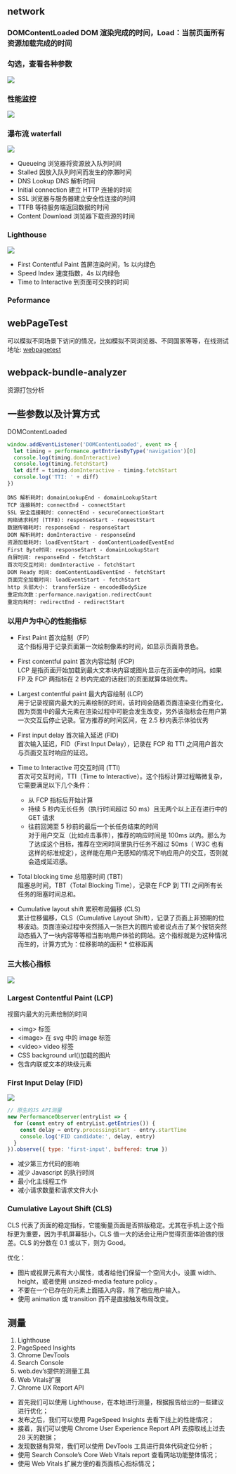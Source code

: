 ## network

### DOMContentLoaded DOM 渲染完成的时间，Load：当前页面所有资源加载完成的时间

### 勾选，查看各种参数

![](../../../Images//%E6%80%A7%E8%83%BD%E4%BC%98%E5%8C%96/network-head.png)

### 性能监控

![](../../../Images/%E6%80%A7%E8%83%BD%E4%BC%98%E5%8C%96/%E6%80%A7%E8%83%BD%E7%9B%91%E6%8E%A7.png)

### 瀑布流 waterfall

![](../../../Images/%E6%80%A7%E8%83%BD%E4%BC%98%E5%8C%96/waterafll.png)

- Queueing 浏览器将资源放入队列时间
- Stalled 因放入队列时间而发生的停滞时间
- DNS Lookup DNS 解析时间
- Initial connection 建立 HTTP 连接的时间
- SSL 浏览器与服务器建立安全性连接的时间
- TTFB 等待服务端返回数据的时间
- Content Download 浏览器下载资源的时间

### Lighthouse

![](../../../Images/%E6%80%A7%E8%83%BD%E4%BC%98%E5%8C%96/lighthouse.png)

- First Contentful Paint 首屏渲染时间，1s 以内绿色
- Speed Index 速度指数，4s 以内绿色
- Time to Interactive 到页面可交换的时间

### Peformance

## webPageTest

可以模拟不同场景下访问的情况，比如模拟不同浏览器、不同国家等等，在线测试地址: [webpagetest](https://www.webpagetest.org/)

## webpack-bundle-analyzer

资源打包分析

## 一些参数以及计算方式

DOMContentLoaded

```js
window.addEventListener('DOMContentLoaded', event => {
  let timing = performance.getEntriesByType('navigation')[0]
  console.log(timing.domInteractive)
  console.log(timing.fetchStart)
  let diff = timing.domInteractive - timing.fetchStart
  console.log('TTI: ' + diff)
})
```

```
DNS 解析耗时: domainLookupEnd - domainLookupStart
TCP 连接耗时: connectEnd - connectStart
SSL 安全连接耗时: connectEnd - secureConnectionStart
网络请求耗时 (TTFB): responseStart - requestStart
数据传输耗时: responseEnd - responseStart
DOM 解析耗时: domInteractive - responseEnd
资源加载耗时: loadEventStart - domContentLoadedEventEnd
First Byte时间: responseStart - domainLookupStart
白屏时间: responseEnd - fetchStart
首次可交互时间: domInteractive - fetchStart
DOM Ready 时间: domContentLoadEventEnd - fetchStart
页面完全加载时间: loadEventStart - fetchStart
http 头部大小： transferSize - encodedBodySize
重定向次数：performance.navigation.redirectCount
重定向耗时: redirectEnd - redirectStart
```

### 以用户为中心的性能指标

- First Paint 首次绘制（FP）  
  这个指标用于记录页面第一次绘制像素的时间，如显示页面背景色。

- First contentful paint 首次内容绘制 (FCP)  
  LCP 是指页面开始加载到最大文本块内容或图片显示在页面中的时间。如果 FP 及 FCP 两指标在 2 秒内完成的话我们的页面就算体验优秀。

* Largest contentful paint 最大内容绘制 (LCP)  
  用于记录视窗内最大的元素绘制的时间，该时间会随着页面渲染变化而变化，因为页面中的最大元素在渲染过程中可能会发生改变，另外该指标会在用户第一次交互后停止记录。官方推荐的时间区间，在 2.5 秒内表示体验优秀

- First input delay 首次输入延迟 (FID)  
  首次输入延迟，FID（First Input Delay），记录在 FCP 和 TTI 之间用户首次与页面交互时响应的延迟。

* Time to Interactive 可交互时间 (TTI)  
   首次可交互时间，TTI（Time to Interactive）。这个指标计算过程略微复杂，它需要满足以下几个条件：

  - 从 FCP 指标后开始计算
  - 持续 5 秒内无长任务（执行时间超过 50 ms）且无两个以上正在进行中的 GET 请求
  - 往前回溯至 5 秒前的最后一个长任务结束的时间  
    对于用户交互（比如点击事件），推荐的响应时间是 100ms 以内。那么为了达成这个目标，推荐在空闲时间里执行任务不超过 50ms（ W3C 也有这样的标准规定），这样能在用户无感知的情况下响应用户的交互，否则就会造成延迟感。

* Total blocking time 总阻塞时间 (TBT)  
  阻塞总时间，TBT（Total Blocking Time），记录在 FCP 到 TTI 之间所有长任务的阻塞时间总和。

* Cumulative layout shift 累积布局偏移 (CLS)  
  累计位移偏移，CLS（Cumulative Layout Shift），记录了页面上非预期的位移波动。页面渲染过程中突然插入一张巨大的图片或者说点击了某个按钮突然动态插入了一块内容等等相当影响用户体验的网站。这个指标就是为这种情况而生的，计算方式为：位移影响的面积 \* 位移距离

### 三大核心指标

![](../../../Images//%E6%80%A7%E8%83%BD%E4%BC%98%E5%8C%96//core-web-vitals.png)

### Largest Contentful Paint (LCP)

视窗内最大的元素绘制的时间

- \<img> 标签
- \<image> 在 svg 中的 image 标签
- \<video> video 标签
- CSS background url()加载的图片
- 包含内联或文本的块级元素

### First Input Delay (FID)

![](../../../Images//%E6%80%A7%E8%83%BD%E4%BC%98%E5%8C%96/First-Input-Delay.png)

```js
// 原生的JS API测量
new PerformanceObserver(entryList => {
  for (const entry of entryList.getEntries()) {
    const delay = entry.processingStart - entry.startTime
    console.log('FID candidate:', delay, entry)
  }
}).observe({ type: 'first-input', buffered: true })
```

- 减少第三方代码的影响
- 减少 Javascript 的执行时间
- 最小化主线程工作
- 减小请求数量和请求文件大小

### Cumulative Layout Shift (CLS)

CLS 代表了页面的稳定指标，它能衡量页面是否排版稳定。尤其在手机上这个指标更为重要，因为手机屏幕挺小，CLS 值一大的话会让用户觉得页面体验做的很差。CLS 的分数在 0.1 或以下，则为 Good。

优化：

- 图片或视屏元素有大小属性，或者给他们保留一个空间大小，设置 width、height，或者使用 unsized-media feature policy 。
- 不要在一个已存在的元素上面插入内容，除了相应用户输入。
- 使用 animation 或 transition 而不是直接触发布局改变。

## 测量

1. Lighthouse
2. PageSpeed Insights
3. Chrome DevTools
4. Search Console
5. web.dev’s提供的测量工具
6. Web Vitals扩展
7. Chrome UX Report API


- 首先我们可以使用 Lighthouse，在本地进行测量，根据报告给出的一些建议进行优化；
- 发布之后，我们可以使用 PageSpeed Insights 去看下线上的性能情况；
- 接着，我们可以使用 Chrome User Experience Report API 去捞取线上过去 28 天的数据；
- 发现数据有异常，我们可以使用 DevTools 工具进行具体代码定位分析；
- 使用 Search Console’s Core Web Vitals report 查看网站功能整体情况；
- 使用 Web Vitals 扩展方便的看页面核心指标情况；
